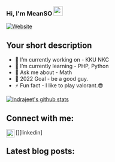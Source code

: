 ### Hi, I'm MeanSO <img src="https://media.giphy.com/media/hvRJCLFzcasrR4ia7z/giphy.gif" width="25px">
[![Website](https://img.shields.io/badge/MyIdolPIC-Nothing-green?style=flat-square)](https://i.pinimg.com/564x/1b/f7/a8/1bf7a8474676c4116a0a53c5251baeb0.jpg)

## Your short description
- 🔭 I’m currently working on - KKU NKC
- 🌱 I’m currently learning - PHP, Python
- 💬 Ask me about - Math
- 🥅 2022 Goal - be a good guy.
- ⚡ Fun fact - I like to play valorant.😎


<!-- ❔❔❔❔ means username in below README.md -->
<!-- Also feel free to update second URL to any URL -->
[![Indrajeet's github stats](https://github-readme-stats.vercel.app/api?username=MeanSoNat&count_private=true&include_all_commits=true&theme=radical)](https://github.com/MeanSoNat)

## Connect with me:
<!-- [<img align="left" alt="codeSTACKr.com" width="22px" src="https://raw.githubusercontent.com/iconic/open-iconic/master/svg/globe.svg" />][website]
[<img align="left" alt="codeSTACKr | Twitter" width="22px" src="https://cdn.jsdelivr.net/npm/simple-icons@v3/icons/twitter.svg" />][twitter] -->
[<img align="left" alt="codeSTACKr | LinkedIn" width="22px" src="https://cdn.jsdelivr.net/npm/simple-icons@v3/icons/linkedin.svg" />][linkedin]
<br />

<!-- Optional if you have blogs -->
## Latest blog posts:
<!-- BLOG-POST-LIST:START -->
<!-- BLOG-POST-LIST:END -->

<!-- This section you create this variables that are used above -->
<!-- [website]: https://google.com -->
[facebook]:https://www.facebook.com/nattapon.wongpoomee